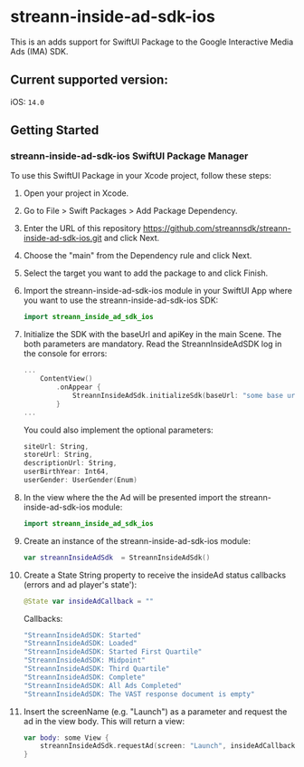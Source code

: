 # streann-inside-ad-sdk-ios

This is an adds support for SwiftUI Package to the Google Interactive Media Ads (IMA) SDK.

## Current supported version:

iOS: `14.0`

## Getting Started

### streann-inside-ad-sdk-ios SwiftUI Package Manager

To use this SwiftUI Package in your Xcode project, follow these steps:

1. Open your project in Xcode.
2. Go to File > Swift Packages > Add Package Dependency.
3. Enter the URL of this repository https://github.com/streannsdk/streann-inside-ad-sdk-ios.git and click Next.
4. Choose the "main" from the Dependency rule and click Next.
5. Select the target you want to add the package to and click Finish.
6. Import the streann-inside-ad-sdk-ios module in your SwiftUI App where you want to use the streann-inside-ad-sdk-ios SDK:
    ```Swift
    import streann_inside_ad_sdk_ios
    ```
7. Initialize the SDK with the baseUrl and apiKey in the main Scene. The both parameters are mandatory. Read the StreannInsideAdSDK log in the console for errors:
    ```Swift
    ...
        ContentView()
            .onAppear {
                StreannInsideAdSdk.initializeSdk(baseUrl: "some base url", apiKey: "some api key")
            }
    ...
    ```
    You could also implement the optional parameters:
    ```Swift
    siteUrl: String, 
    storeUrl: String, 
    descriptionUrl: String, 
    userBirthYear: Int64, 
    userGender: UserGender(Enum)
    ```
    
8. In the view where the the Ad will be presented import the streann-inside-ad-sdk-ios module:
    ```Swift
    import streann_inside_ad_sdk_ios
    ```
9. Create an instance of the streann-inside-ad-sdk-ios module:
    ```Swift
    var streannInsideAdSdk  = StreannInsideAdSdk()
    ```
10. Create a State String property to receive the insideAd status callbacks (errors and ad player's state'):
    ```Swift
    @State var insideAdCallback = ""
    ```
    Callbacks:
    ```Swift
    "StreannInsideAdSDK: Started"
    "StreannInsideAdSDK: Loaded"
    "StreannInsideAdSDK: Started First Quartile"
    "StreannInsideAdSDK: Midpoint"
    "StreannInsideAdSDK: Third Quartile"
    "StreannInsideAdSDK: Complete"
    "StreannInsideAdSDK: All Ads Completed"
    "StreannInsideAdSDK: The VAST response document is empty"
    ```    
11. Insert the screenName (e.g. "Launch") as a parameter and request the ad in the view body. This will return a view:
    ```Swift
    var body: some View {
        streannInsideAdSdk.requestAd(screen: "Launch", insideAdCallback: $insideAdCallback)
    }        
    ```
